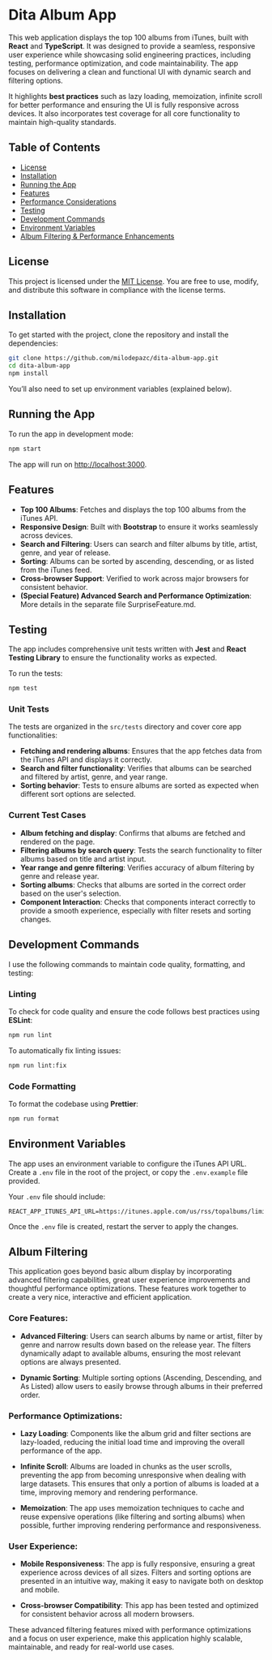 
# Dita Album App

This web application displays the top 100 albums from iTunes, built with **React** and **TypeScript**. It was designed to provide a seamless, responsive user experience while showcasing solid engineering practices, including testing, performance optimization, and code maintainability. The app focuses on delivering a clean and functional UI with dynamic search and filtering options. 

It highlights **best practices** such as lazy loading, memoization, infinite scroll for better performance and ensuring the UI is fully responsive across devices. It also incorporates test coverage for all core functionality to maintain high-quality standards.


## Table of Contents
- [License](#license)
- [Installation](#installation)
- [Running the App](#running-the-app)
- [Features](#features)
- [Performance Considerations](#performance-considerations)
- [Testing](#testing)
- [Development Commands](#development-commands)
- [Environment Variables](#environment-variables)
- [Album Filtering & Performance Enhancements](#album-filtering)

## License

This project is licensed under the [MIT License](LICENSE). You are free to use, modify, and distribute this software in compliance with the license terms.

## Installation

To get started with the project, clone the repository and install the dependencies:

```bash
git clone https://github.com/milodepazc/dita-album-app.git
cd dita-album-app
npm install
```

You’ll also need to set up environment variables (explained below).

## Running the App

To run the app in development mode:

```bash
npm start
```

The app will run on [http://localhost:3000](http://localhost:3000).

## Features

- **Top 100 Albums**: Fetches and displays the top 100 albums from the iTunes API.
- **Responsive Design**: Built with **Bootstrap** to ensure it works seamlessly across devices.
- **Search and Filtering**: Users can search and filter albums by title, artist, genre, and year of release.
- **Sorting**: Albums can be sorted by ascending, descending, or as listed from the iTunes feed.
- **Cross-browser Support**: Verified to work across major browsers for consistent behavior.
- **(Special Feature) Advanced Search and Performance Optimization**: More details in the separate file SurpriseFeature.md.

## Testing

The app includes comprehensive unit tests written with **Jest** and **React Testing Library** to ensure the functionality works as expected.

To run the tests:

```bash
npm test
```

### Unit Tests

The tests are organized in the `src/tests` directory and cover core app functionalities:

- **Fetching and rendering albums**: Ensures that the app fetches data from the iTunes API and displays it correctly.
- **Search and filter functionality**: Verifies that albums can be searched and filtered by artist, genre, and year range.
- **Sorting behavior**: Tests to ensure albums are sorted as expected when different sort options are selected.

### Current Test Cases
- **Album fetching and display**: Confirms that albums are fetched and rendered on the page.
- **Filtering albums by search query**: Tests the search functionality to filter albums based on title and artist input.
- **Year range and genre filtering**: Verifies accuracy of album filtering by genre and release year.
- **Sorting albums**: Checks that albums are sorted in the correct order based on the user's selection.
- **Component Interaction**: Checks that components interact correctly to provide a smooth experience, especially with filter resets and sorting changes.

## Development Commands

I use the following commands to maintain code quality, formatting, and testing:

### **Linting**
To check for code quality and ensure the code follows best practices using **ESLint**:
```bash
npm run lint
```

To automatically fix linting issues:

```bash
npm run lint:fix
```

### **Code Formatting**
To format the codebase using **Prettier**:

```bash
npm run format
```

## Environment Variables

The app uses an environment variable to configure the iTunes API URL. Create a `.env` file in the root of the project, or copy the `.env.example` file provided.

Your `.env` file should include:

```plaintext
REACT_APP_ITUNES_API_URL=https://itunes.apple.com/us/rss/topalbums/limit=100/json
```

Once the `.env` file is created, restart the server to apply the changes.


## Album Filtering

This application goes beyond basic album display by incorporating advanced filtering capabilities, great user experience improvements and thoughtful performance optimizations. These features work together to create a very nice, interactive and efficient application.

### Core Features:
- **Advanced Filtering**: Users can search albums by name or artist, filter by genre and narrow results down based on the release year. The filters dynamically adapt to available albums, ensuring the most relevant options are always presented.
  
- **Dynamic Sorting**: Multiple sorting options (Ascending, Descending, and As Listed) allow users to easily browse through albums in their preferred order.

### Performance Optimizations:
- **Lazy Loading**: Components like the album grid and filter sections are lazy-loaded, reducing the initial load time and improving the overall performance of the app.
  
- **Infinite Scroll**: Albums are loaded in chunks as the user scrolls, preventing the app from becoming unresponsive when dealing with large datasets. This ensures that only a portion of albums is loaded at a time, improving memory and rendering performance.
  
- **Memoization**: The app uses memoization techniques to cache and reuse expensive operations (like filtering and sorting albums) when possible, further improving rendering performance and responsiveness.

### User Experience:

- **Mobile Responsiveness**: The app is fully responsive, ensuring a great experience across devices of all sizes. Filters and sorting options are presented in an intuitive way, making it easy to navigate both on desktop and mobile.
  
- **Cross-browser Compatibility**: This app has been tested and optimized for consistent behavior across all modern browsers.

These advanced filtering features mixed with performance optimizations and a focus on user experience, make this application highly scalable, maintainable, and ready for real-world use cases. 